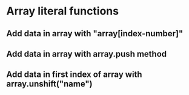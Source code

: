 # Array literal functions
## Add data in array with "array[index-number]"
## Add data in array with array.push method
## Add data in first index of array with array.unshift("name")